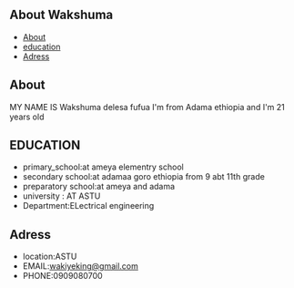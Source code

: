 ## About Wakshuma
* [About](#about)
* [education](#education)
* [Adress](#Adress)

## About
MY NAME IS Wakshuma delesa fufua I'm from Adama ethiopia and I'm 21 years old
	
## EDUCATION 
* primary_school:at ameya elementry school
* secondary school:at adamaa goro ethiopia from 9 abt 11th grade
* preparatory school:at ameya and adama
* university : AT ASTU
* Department:ELectrical engineering 
	
## Adress
* location:ASTU
* EMAIL:wakiyeking@gmail.com
* PHONE:0909080700

